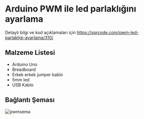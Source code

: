 # Arduino PWM ile led parlaklığını ayarlama 

Detaylı bilgi ve kod açıklamaları için https://sprcode.com/pwm-led-parlakligi-ayarlama/310/

<h2>Malzeme Listesi</h2>
  <ul>
    <li>Arduino Uno</li>
    <li>Breadboard</li>
    <li>Erkek erkek jumper kablo</li>
    <li>5mm led</li>
    <li>USB Kablo</li>
</ul>

<h2> Bağlantı Şeması </h2>

![pwmsema](https://user-images.githubusercontent.com/47007407/51908502-10e89a00-23db-11e9-81b5-f517f38f0a96.png)
